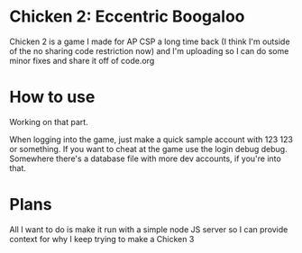# Chicken 2: Eccentric Boogaloo #  
Chicken 2 is a game I made for AP CSP a long time back (I think I'm outside of the no sharing code restriction now) and I'm uploading so I can do some minor fixes and share it off of code.org

# How to use #  
Working on that part.  
  
When logging into the game, just make a quick sample account with 123 123 or something. If you want to cheat at the game use the login debug debug. Somewhere there's a database file with more dev accounts, if you're into that.

# Plans #  
All I want to do is make it run with a simple node JS server so I can provide context for why I keep trying to make a Chicken 3
